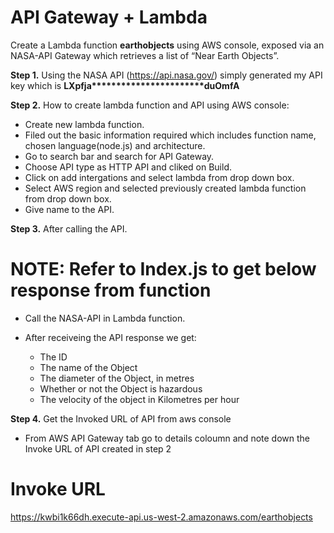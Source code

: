 # API Gateway + Lambda
Create a Lambda function <b>earthobjects</b> using AWS console, exposed via an NASA-API Gateway which retrieves a list of “Near Earth Objects”.

<b>Step 1.</b> Using the NASA API (https://api.nasa.gov/) simply generated my API key which is <b>LXpfja***********************duOmfA</b>

<b>Step 2.</b> How to create lambda function and API using AWS console:

* Create new lambda function.
* Filed out the basic information required which includes function name, chosen language(node.js) and architecture. 
* Go to search bar and search for API Gateway.
* Choose API type as HTTP API and cliked on Build.
* Click on add intergations and select lambda from drop down box.
* Select AWS region and selected previously created lambda function from drop down box.
* Give name to the API.
               
<b>Step 3.</b> After calling the API.
               
# NOTE: Refer to Index.js to get below response from function
   
* Call the NASA-API in Lambda function.
* After receiveing the API response we get:
  
  * The ID
  * The name of the Object
  * The diameter of the Object, in metres
  * Whether or not the Object is hazardous
  * The velocity of the object in Kilometres per hour
                     
 <b>Step 4.</b> Get the Invoked URL of API from aws console
 
 * From AWS API Gateway tab go to details coloumn and note down the Invoke URL of API created in step 2
                
 # Invoke URL
 
 https://kwbi1k66dh.execute-api.us-west-2.amazonaws.com/earthobjects
            
